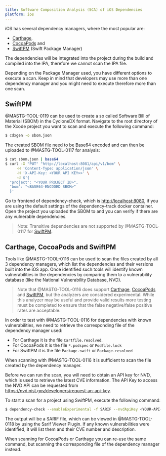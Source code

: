 ```yaml
---
title: Software Composition Analysis (SCA) of iOS Dependencies
platform: ios
---
```


iOS has several dependency managers, where the most popular are:

- [Carthage](https://github.com/Carthage/Carthage),
- [CocoaPods](https://github.com/CocoaPods/CocoaPods) and
- [SwiftPM](https://github.com/swiftlang/swift-package-manager) (Swift Package Manager)

The dependencies will be integrated into the project during the build and compiled into the IPA, therefore we cannot scan the IPA file.

Depending on the Package Manager used, you have different options to execute a scan. Keep in mind that developers may use more than one dependency manager and you might need to execute therefore more than one scan.

## SwiftPM

@MASTG-TOOL-0119 can be used to create a so called Software Bill of Material (SBOM) in the CycloneDX format. Navigate to the root directory of the Xcode project you want to scan and execute the following command:

```bash
$ cdxgen -o sbom.json
```

The created SBOM file need to be Base64 encoded and can then be uploaded to @MASTG-TOOL-0117 for analysis:

```bash
$ cat sbom.json | base64
$ curl -X "PUT" "http://localhost:8081/api/v1/bom" \
     -H 'Content-Type: application/json' \
     -H 'X-API-Key: <YOUR API KEY>>' \
     -d $'{
  "project": "<YOUR PROJECT ID>",
  "bom": "<BASE64-ENCODED SBOM>"
  }'
```

Go to frontend of dependency-check, which is <http://localhost:8080>, if you are using the default settings of the dependency-track docker container. Open the project you uploaded the SBOM to and you can verify if there are any vulnerable dependencies.

> Note: Transitive dependencies are not supported by @MASTG-TOOL-0117 for [SwiftPM](https://cyclonedx.github.io/cdxgen/#/PROJECT_TYPES).

## Carthage, CocoaPods and SwiftPM

Tools like @MASTG-TOOL-0116 can be used to scan the files created by all 3 dependency managers, which list the dependencies and their versions built into the iOS app. Once identified such tools will identify known vulnerabilities in the dependencies by comparing them to a vulnerability database (like the National Vulnerability Database, NVD).

> Note that @MASTG-TOOL-0116 does support [Carthage](https://jeremylong.github.io/DependencyCheck/analyzers/carthage.html), [CocoaPods](https://jeremylong.github.io/DependencyCheck/analyzers/cocoapods.html) and [SwiftPM](https://jeremylong.github.io/DependencyCheck/analyzers/swift.html), but the analyzers are considered experimental. While this analyzer may be useful and provide valid results more testing must be completed to ensure that the false negative/false positive rates are acceptable.

In order to test with @MASTG-TOOL-0116 for dependencies with known vulnerabilities, we need to retrieve the corresponding file of the dependency manager used:

- For Carthage it is the file `Cartfile.resolved`.
- For CocoaPods it is the file `*.podspec` or `Podfile.lock`
- For SwiftPM it is the file `Package.swift` or `Package.resolved`

When scanning with @MASTG-TOOL-0116 it is sufficient to scan the file created by the dependency manager.

Before we can run the scan, you will need to obtain an API key for NVD, which is used to retrieve the latest CVE information. The API Key to access the NVD API can be requested from <https://nvd.nist.gov/developers/request-an-api-key>.

To start a scan for a project using SwiftPM, execute the following command:

```bash
$ dependency-check --enableExperimental -f SARIF --nvdApiKey <YOUR-API-KEY> -s Package.resolved
```

The output will be a SARIF file, which can be viewed in @MASTG-TOOL-0118 by using the Sarif Viewer Plugin. If any known vulnerabilities were identified, it will list them and their CVE number and description.

When scanning for CocoaPods or Carthage you can re-use the same command, but scanning the corresponding file of the dependency manager instead.
